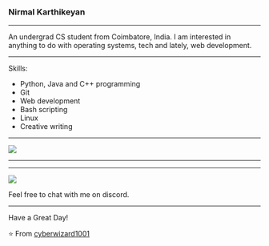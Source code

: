 ### Nirmal Karthikeyan


----

An undergrad CS student from Coimbatore, India. I am interested in anything to do with operating systems, tech and lately, web development. 

-----

Skills:

- Python, Java and C++ programming
- Git
- Web development
- Bash scripting 
- Linux 
- Creative writing 

-----
<a href="https://github.com/cyberwizard1001">
  <img src="https://komarev.com/ghpvc/?username=cyberwizard1001&style=flat-square" />
</a>


***


---

<a href="https://github.com/cyberwizard1001">
  <img src="https://github-readme-stats.vercel.app/api/top-langs/?username=cyberwizard1001&layout=compact" />
</a>


Feel free to chat with me on discord.

-----


Have a Great Day!

⭐️ From [cyberwizard1001](https://github.com/cyberwizard1001)
